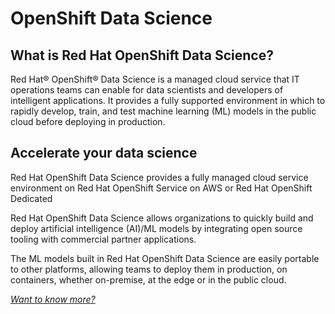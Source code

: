 # OpenShift Data Science

## What is Red Hat OpenShift Data Science?

Red Hat® OpenShift® Data Science is a managed cloud service that IT operations teams can enable for data scientists and developers of intelligent applications. It provides a fully supported environment in which to rapidly develop, train, and test machine learning (ML) models in the public cloud before deploying in production.

## Accelerate your data science

Red Hat OpenShift Data Science provides a fully managed cloud service environment on Red Hat OpenShift Service on AWS or Red Hat OpenShift Dedicated

Red Hat OpenShift Data Science allows organizations to quickly build and deploy artificial intelligence (AI)/ML models by integrating open source tooling with commercial partner applications.

The ML models built in Red Hat OpenShift Data Science are easily portable to other platforms, allowing teams to deploy them in production, on containers, whether on-premise, at the edge or in the public cloud.

*[Want to know more?](https://www.redhat.com/en/technologies/cloud-computing/openshift/openshift-data-science)*

